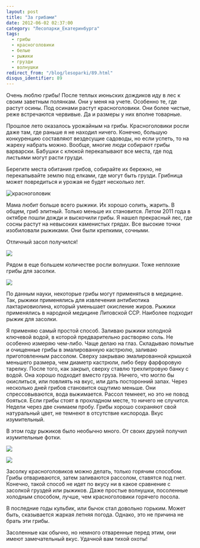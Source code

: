 ```yaml
---
layout: post
title: "За грибами"
date: 2012-06-02 02:37:00
category: "Лесопарки_Екатеринбурга"
tags:
  - грибы
  - красноголовики
  - белые
  - рыжики
  - грузди
  - волнушки
redirect_from: "/blog/lesoparki/89.html"
disqus_identifier: 89
---
```

Очень люблю грибы! После теплых июньских дождиков иду в лес к своим
заветным полянкам. Они у меня на учете. Особенно те, где растут осины.
Под осинами растут красноголовики. Они более чистые, реже встречаются
червивые. Да и размеры у них вполне товарные.

Прошлое лето оказалось урожайным на грибы. Красноголовики росли даже
там, где раньше я не находил ничего. Конечно, большую конкуренцию
составляют вездесущие садоводы, но если успеть, то на жареху набрать
можно. Вообще, многие люди собирают грибы варварски. Бабушки с клюкой
перекапывают все места, где под листьями могут расти грузди.

Берегите места обитания грибов, собирайте их бережно, не перекапывайте
землю под елками, где могут быть грузди. Грибница может повредиться и
урожая не будет несколько лет.

![красноголовик](http://fishingguru.ru/uploads/images/00/00/01/2012/06/01/9adf80.jpg)

Мама любит больше всего рыжики. Их хорошо солить, жарить. В общем, гриб
элитный. Только меньше их становится. Летом 2011 года в октябре пошли
дожди и выскочили грибы. Я нашел прекрасный лес, где сосны растут на
невысоких каменистых грядах. Все высокие точки изобиловали рыжиками. Они
были крепкими, сочными.

Отличный засол получился!

![](http://fishingguru.ru/uploads/images/00/00/01/2012/06/01/1150c6.jpg)

Рядом в еще большем количестве росли волнушки. Тоже неплохие грибы для
засолки.

![](http://fishingguru.ru/uploads/images/00/00/01/2012/06/01/bbb223.jpg)

По данным науки, некоторые грибы могут применяться в медицине. Так,
рыжики применялись для извлечения антибиотика лактариовиолина, который
уменьшает окисление жиров. Рыжики применялись в народной медицине
Литовской ССР. Наиболее подходит рыжик для засолки.

Я применяю самый простой способ. Заливаю рыжики холодной ключевой водой,
в которой предварительно растворяю соль. Не особенно измеряю чем-либо.
Чаще делаю на глаз. Складываю помытые и очищенные грибы в эмалированную
кастрюлю, заливаю приготовленным рассолом. Сверху закрываю эмалированной
крышкой меньшего размера, чем диаметр кастрюли, либо беру фарфоровую
тарелку. После того, как закрыл, сверху ставлю трехлитровую банку с
водой. Она хорошо подходит вместо груза. Ничего, что могло бы
окислиться, или повлиять на вкус, или дать посторонний запах. Через
несколько дней грибов становится ощутимо меньше. Они спрессовываются,
вода выжимается. Рассол темнеет, но это не повод бояться. Если грибы
стоят в прохладном месте, то ничего не случится. Недели через две
снимаем пробу. Грибы хорошо сохраняют свой натуральный цвет, не темнеют
в отсутствие кислорода. Вкус изумительный.

В этом году рыжиков было необычно много. От своих друзей получил
изумительные фотки.

![](http://fishingguru.ru/uploads/images/00/00/01/2012/10/27/be15b8.jpg)

![](http://fishingguru.ru/uploads/images/00/00/01/2012/10/27/99f50a.jpg)

Засолку красноголовиков можно делать, только горячим способом. Грибы
отвариваются, затем заливаются рассолом, ставятся под гнет. Конечно,
такой способ не идет по вкусу ни в какое сравнение с засолкой груздей
или рыжиков. Даже простые волнушки, посоленные холодным способом, лучше,
чем красноголовики горячего посола.

В последние годы кульбик, или бычок стал довольно горьким. Может быть,
сказывается жаркая летняя погода. Однако, это не причина не брать эти
грибы.

Засоленные как обычно, но немного отваренные перед этим, они имеют
замечательный вкус. Удачной вам тихой охоты!
